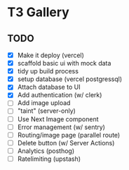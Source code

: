 # T3 Gallery

## TODO

- [x] Make it deploy (vercel)
- [x] scaffold basic ui with mock data
- [x] tidy up build process
- [x] setup database (vercel postgressql)
- [x] Attach database to UI
- [x] Add authentication (w/ clerk)
- [ ] Add image upload
- [ ] "taint" (server-only)
- [ ] Use Next Image component
- [ ] Error management (w/ sentry)
- [ ] Routing/image page (parallel route)
- [ ] Delete button (w/ Server Actions)
- [ ] Analytics (posthog)
- [ ] Ratelimiting (upstash)

